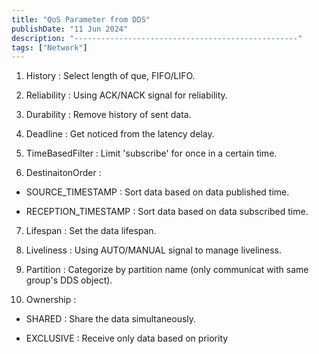 ```yaml
---
title: "QoS Parameter from DDS"
publishDate: "11 Jun 2024"
description: "--------------------------------------------------"
tags: ["Network"]
---
```


1. History : Select length of que, FIFO/LIFO.
    
2. Reliability : Using ACK/NACK signal for reliability.
    
3. Durability : Remove history of sent data.
    
4. Deadline : Get noticed from the latency delay.
    
5. TimeBasedFilter : Limit 'subscribe' for once in a certain time.
    
6. DestinaitonOrder :
    

* SOURCE\_TIMESTAMP : Sort data based on data published time.
    
* RECEPTION\_TIMESTAMP : Sort data based on data subscribed time.
    

7. Lifespan : Set the data lifespan.
    
8. Liveliness : Using AUTO/MANUAL signal to manage liveliness.
    
9. Partition : Categorize by partition name (only communicat with same group's DDS object).
    
10. Ownership :
    

* SHARED : Share the data simultaneously.
    
* EXCLUSIVE : Receive only data based on priority